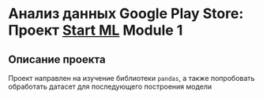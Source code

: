 # Анализ данных Google Play Store: Проект [Start ML](https://karpov.courses/ml-start) Module 1

## Описание проекта
Проект направлен на изучение библиотеки `pandas`, а также попробовать обработать датасет для последующего построения модели
